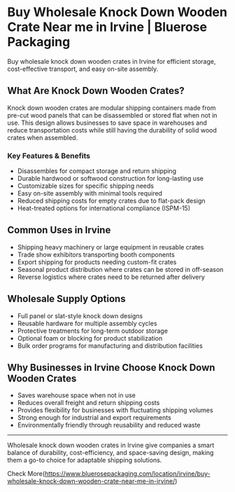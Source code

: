 # Buy Wholesale Knock Down Wooden Crate Near me in Irvine | Bluerose Packaging

Buy wholesale knock down wooden crates in Irvine for efficient storage, cost-effective transport, and easy on-site assembly.

## What Are Knock Down Wooden Crates?

Knock down wooden crates are modular shipping containers made from pre-cut wood panels that can be disassembled or stored flat when not in use. This design allows businesses to save space in warehouses and reduce transportation costs while still having the durability of solid wood crates when assembled.

### Key Features & Benefits

- Disassembles for compact storage and return shipping  
- Durable hardwood or softwood construction for long-lasting use  
- Customizable sizes for specific shipping needs  
- Easy on-site assembly with minimal tools required  
- Reduced shipping costs for empty crates due to flat-pack design  
- Heat-treated options for international compliance (ISPM-15)  

## Common Uses in Irvine

- Shipping heavy machinery or large equipment in reusable crates  
- Trade show exhibitors transporting booth components  
- Export shipping for products needing custom-fit crates  
- Seasonal product distribution where crates can be stored in off-season  
- Reverse logistics where crates need to be returned after delivery  

## Wholesale Supply Options

- Full panel or slat-style knock down designs  
- Reusable hardware for multiple assembly cycles  
- Protective treatments for long-term outdoor storage  
- Optional foam or blocking for product stabilization  
- Bulk order programs for manufacturing and distribution facilities  

## Why Businesses in Irvine Choose Knock Down Wooden Crates

- Saves warehouse space when not in use  
- Reduces overall freight and return shipping costs  
- Provides flexibility for businesses with fluctuating shipping volumes  
- Strong enough for industrial and export requirements  
- Environmentally friendly through reusability and reduced waste  

---

Wholesale knock down wooden crates in Irvine give companies a smart balance of durability, cost-efficiency, and space-saving design, making them a go-to choice for adaptable shipping solutions.

Check More(https://www.bluerosepackaging.com/location/irvine/buy-wholesale-knock-down-wooden-crate-near-me-in-irvine/)
